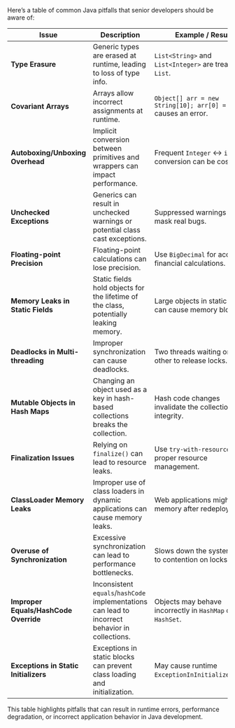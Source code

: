 Here’s a table of common Java pitfalls that senior developers should be aware of:

| **Issue**                           | **Description**                                                                 | **Example / Result**                                      |
|-------------------------------------|---------------------------------------------------------------------------------|----------------------------------------------------------|
| **Type Erasure**                    | Generic types are erased at runtime, leading to loss of type info.              | `List<String>` and `List<Integer>` are treated as `List`. |
| **Covariant Arrays**                | Arrays allow incorrect assignments at runtime.                                  | `Object[] arr = new String[10]; arr[0] = 1;` causes an error. |
| **Autoboxing/Unboxing Overhead**    | Implicit conversion between primitives and wrappers can impact performance.     | Frequent `Integer` <-> `int` conversion can be costly.    |
| **Unchecked Exceptions**            | Generics can result in unchecked warnings or potential class cast exceptions.    | Suppressed warnings might mask real bugs.                 |
| **Floating-point Precision**        | Floating-point calculations can lose precision.                                 | Use `BigDecimal` for accurate financial calculations.     |
| **Memory Leaks in Static Fields**   | Static fields hold objects for the lifetime of the class, potentially leaking memory. | Large objects in static fields can cause memory bloat.   |
| **Deadlocks in Multi-threading**    | Improper synchronization can cause deadlocks.                                   | Two threads waiting on each other to release locks.       |
| **Mutable Objects in Hash Maps**    | Changing an object used as a key in hash-based collections breaks the collection. | Hash code changes invalidate the collection's integrity.  |
| **Finalization Issues**             | Relying on `finalize()` can lead to resource leaks.                             | Use `try-with-resources` for proper resource management.  |
| **ClassLoader Memory Leaks**        | Improper use of class loaders in dynamic applications can cause memory leaks.    | Web applications might retain memory after redeployment. |
| **Overuse of Synchronization**      | Excessive synchronization can lead to performance bottlenecks.                  | Slows down the system due to contention on locks.         |
| **Improper Equals/HashCode Override**| Inconsistent `equals`/`hashCode` implementations can lead to incorrect behavior in collections. | Objects may behave incorrectly in `HashMap` or `HashSet`.|
| **Exceptions in Static Initializers**| Exceptions in static blocks can prevent class loading and initialization.        | May cause runtime `ExceptionInInitializerError`.          |

This table highlights pitfalls that can result in runtime errors, performance degradation, or incorrect application behavior in Java development.
